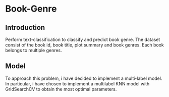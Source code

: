 # Book-Genre

## Introduction 
Perform text-classification to classify and predict book genre. The dataset consist of the book id, book title, plot summary and book genres. Each book belongs to multiple genres. 

## Model 
To approach this problem, i have decided to implement a multi-label model. In particular, i have chosen to implement a multilabel KNN model with GridSearchCV to obtain the most optimal parameters.


